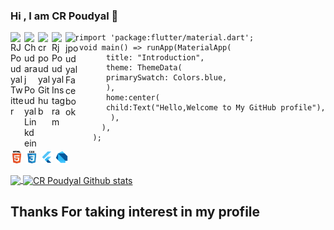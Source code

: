 ### Hi , I am CR Poudyal 👋

<a href="https://twitter.com/poudyal_RJ">
  <img align="left" alt="RJ Poudyal Twitter" width="22px" src="https://cdn.jsdelivr.net/npm/simple-icons@v3/icons/twitter.svg" />
</a>
<a href="https://www.linkedin.com/in/chudaraj-poudyal/">
  <img align="left" alt="Chudaraj Poudyal Linkdein" width="22px" src="https://cdn.jsdelivr.net/npm/simple-icons@v3/icons/linkedin.svg" />
</a>
<a href="https://github.com/crpoudyal">
  <img align="left" alt="crpoudyal Github" width="22px" src="https://cdn.jsdelivr.net/npm/simple-icons@v3/icons/github.svg" />
</a>
<a href="https://www.instagram.com/rj_poudyal/">
  <img align="left" alt="Rj Poudyal Instagram" width="22px" src="https://cdn.jsdelivr.net/npm/simple-icons@v3/icons/instagram.svg" />
</a>
<a href="https://www.facebook.com/rjpoudyal">
  <img align="left" alt="rjpoudyal Facebook" width="22px" src="https://cdn.jsdelivr.net/npm/simple-icons@v3/icons/facebook.svg" />
</a>



```
import 'package:flutter/material.dart';
void main() => runApp(MaterialApp(
      title: "Introduction",
      theme: ThemeData(
      primarySwatch: Colors.blue,
      ),
      home:center(
      child:Text("Hello,Welcome to My GitHub profile"),
       ),
     ),
   );

```
<code><img height="20" src="https://raw.githubusercontent.com/github/explore/80688e429a7d4ef2fca1e82350fe8e3517d3494d/topics/html/html.png"></code>
<code><img height="20" src="https://raw.githubusercontent.com/github/explore/80688e429a7d4ef2fca1e82350fe8e3517d3494d/topics/css/css.png"></code>
<code><img height="20" src="https://raw.githubusercontent.com/github/explore/80688e429a7d4ef2fca1e82350fe8e3517d3494d/topics/flutter/flutter.png"></code>
<code><img height="20" src="https://raw.githubusercontent.com/github/explore/80688e429a7d4ef2fca1e82350fe8e3517d3494d/topics/dart/dart.png"></code>

<a href="https://github.com/crpoudyal">
  <img align="center" src="https://github-readme-stats.vercel.app/api/top-langs/?username=crpoudyal&theme=light&hide_langs_below=1" />
</a>
<a href="https://github.com/crpoudyal">
 <img align="center" src="https://github-readme-stats.vercel.app/api?username=crpoudyal&show_icons=true&theme=light&line_height=27" alt="CR Poudyal Github stats"/>
</a>

## Thanks For taking interest in my profile
